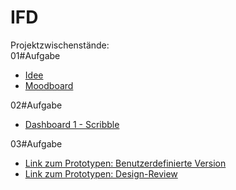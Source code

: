 # IFD
Projektzwischenstände: 
<br>
01#Aufgabe 
  - <a href="https://github.com/Sandra98p/IFD/blob/main/01%23Aufgabe/01%23Idee.pdf">Idee</a>
  - <a href="https://github.com/Sandra98p/IFD/blob/main/01%23Aufgabe/01%23Moodboard.pdf">Moodboard</a>

02#Aufgabe
- <a href="https://github.com/Sandra98p/IFD/blob/main/02%23Aufgaben/02%23Aufgabe_IFD.pdf">Dashboard 1 - Scribble</a>

03#Aufgabe
- <a href="https://xd.adobe.com/view/f99b0062-177e-4f2f-ab41-fe5e4a274041-acc8/?fullscreen">Link zum Prototypen: Benutzerdefinierte Version</a>
- <a href="https://xd.adobe.com/view/f99b0062-177e-4f2f-ab41-fe5e4a274041-acc8/">Link zum Prototypen: Design-Review</a>
